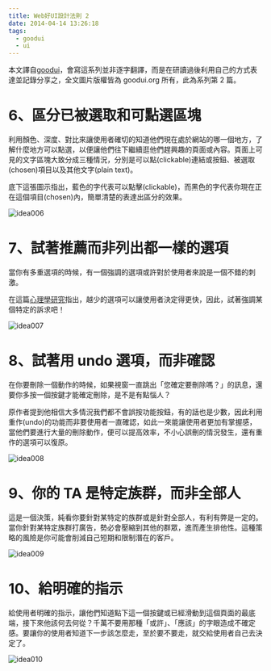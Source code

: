 ```yaml
---
title: Web好UI設計法則 2
date: 2014-04-14 13:26:18
tags:
  - goodui
  - ui
---
```


本文譯自[goodui](http://www.goodui.org)，會寫這系列並非逐字翻譯，而是在研讀過後利用自己的方式表達並記錄分享之，全文圖片版權皆為 goodui.org 所有，此為系列第 2 篇。

<!-- more -->

# 6、區分已被選取和可點選區塊

利用顏色、深度、對比來讓使用者確切的知道他們現在處於網站的哪一個地方，了解什麼地方可以點選，以便讓他們往下繼續逛他們趕興趣的頁面或內容。頁面上可見的文字區塊大致分成三種情況，分別是可以點(clickable)連結或按鈕、被選取(chosen)項目以及其他文字(plain text)。

底下這張圖示指出，藍色的字代表可以點擊(clickable)，而黑色的字代表你現在正在這個項目(chosen)內，簡單清楚的表達出區分的效果。

![idea006](https://goodui.org/images/idea006.png)

# 7、試著推薦而非列出都一樣的選項

當你有多重選項的時候，有一個強調的選項或許對於使用者來說是一個不錯的刺激。

在這篇[心理學研究](http://www.nytimes.com/2010/02/27/your-money/27shortcuts.html?_r=1&)指出，越少的選項可以讓使用者決定得更快，因此，試著強調某個特定的訴求吧！

![idea007](https://goodui.org/images/idea007.png)

# 8、試著用 undo 選項，而非確認

在你要刪除一個動作的時候，如果視窗一直跳出「您確定要刪除嗎？」的訊息，還要你多按一個按鍵才能確定刪除，是不是有點惱人？

原作者提到他相信大多情況我們都不會誤按功能按鈕，有的話也是少數，因此利用重作(undo)的功能而非要使用者一直確認，如此一來能讓使用者更加有掌握感，當他們要進行大量的刪除動作，便可以提高效率，不小心誤刪的情況發生，還有重作的選項可以復原。

![idea008](https://goodui.org/images/idea008.png)

# 9、你的 TA 是特定族群，而非全部人

這是一個決策，純看你要針對某特定的族群或是針對全部人，有利有弊是一定的。當你針對某特定族群打廣告，勢必會壓縮到其他的群眾，進而產生排他性。這種策略的風險是你可能會削減自己短期和限制潛在的客戶。

![idea009](https://goodui.org/images/idea009.png)

# 10、給明確的指示

給使用者明確的指示，讓他們知道點下這一個按鍵或已經滑動到這個頁面的最底端，接下來他該何去何從？千萬不要用那種「或許」、「應該」的字眼造成不確定感。要讓你的使用者知道下一步該怎麼走，至於要不要走，就交給使用者自己去決定了。

![idea010](https://goodui.org/images/idea010.png)
